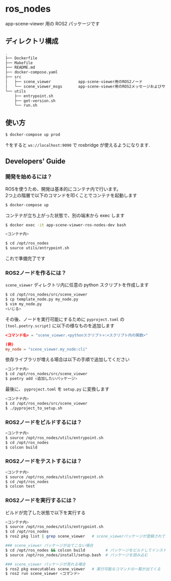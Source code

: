 # ros_nodes

app-scene-viewer 用の ROS2 パッケージです

## ディレクトリ構成
```bash
.
├── Dockerfile
├── Makefile
├── README.md
├── docker-compose.yaml
├── src
│   ├── scene_viewer            app-scene-viewer用のROS2ノード
│   └── scene_viewer_msgs       app-scene-viewer用のROS2メッセージおよびサービス
└── utils
    ├── entrypoint.sh
    ├── get-version.sh
    └── run.sh
```

## 使い方
```bash
$ docker-compose up prod
```

↑をすると `ws://localhost:9090` で rosbridge が使えるようになります.

## Developers' Guide
### 開発を始めるには？
ROSを使うため、開発は基本的にコンテナ内で行います。  
2つ上の階層で以下のコマンドを叩くことでコンテナを起動します
```bash
$ docker-compose up

```

コンテナが立ち上がった状態で、別の端末から exec します
```bash
$ docker exec -it app-scene-viewer-ros-nodes-dev bash

<コンテナ内>

$ cd /opt/ros_nodes
$ source utils/entrypoint.sh
```

これで準備完了です

### ROS2ノードを作るには？
`scene_viewer` ディレクトリ内に任意の python スクリプトを作成します
```bash
$ cd /opt/ros_nodes/src/scene_viewer
$ cp template_node.py my_node.py
$ vim my_node.py
<いじる>
```
その後、ノードを実行可能にするために `pyproject.toml` の `[tool.poetry.script]` に以下の様なものを追加します
```toml
<コマンド名> = "scene_viewer.<pythonスクリプト>:<スクリプト内の関数>"

(例)
my_node = "scene_viewer.my_node:cli"
```

依存ライブラリが増える場合は以下の手順で追加してください
```bash
<コンテナ内>
$ cd /opt/ros_nodes/src/scene_viewer
$ poetry add <追加したいパッケージ>
```

最後に、 `pyproject.toml` を `setup.py` に変換します
```bash
<コンテナ内>
$ cd /opt/ros_nodes/src/scene_viewer
$ ./pyproject_to_setup.sh
```


### ROS2ノードをビルドするには？
```bash
<コンテナ内>
$ source /opt/ros_nodes/utils/entrypoint.sh
$ cd /opt/ros_nodes
$ colcon build
```

### ROS2ノードをテストするには？
```bash
<コンテナ内>
$ source /opt/ros_nodes/utils/entrypoint.sh
$ cd /opt/ros_nodes
$ colcon test
```

### ROS2ノードを実行するには？
ビルドが完了した状態で以下を実行する
```bash
<コンテナ内>
$ source /opt/ros_nodes/utils/entrypoint.sh
$ cd /opt/ros_nodes
$ ros2 pkg list | grep scene_viewer   # scene_viewerパッケージが登録されていることを確認

### scene_viewer パッケージが出てこない場合
$ cd /opt/ros_nodes && colcon build         # パッケージをビルドしてインストール
$ source /opt/ros_nodes/install/setup.bash  # パッケージを読み込む

### scene_viewer パッケージが見れる場合
$ ros2 pkg executables scene_viewer   # 実行可能なコマンドの一覧が出てくる
$ ros2 run scene_viewer <コマンド>
```
